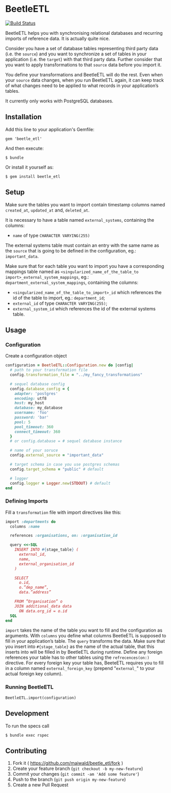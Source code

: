 # BeetleETL
[![Build Status](https://travis-ci.org/maiwald/beetle_etl.svg?branch=master)](https://travis-ci.org/maiwald/beetle_etl)

BeetleETL helps you with synchronising relational databases and recurring imports of reference data. It is actually quite nice.

Consider you have a set of database tables representing third party data (i.e. the ```source```) and you want to synchronize a set of tables in your application (i.e. the ```target```) with that third party data. Further consider that you want to apply transformations to that ```source``` data before you import it.

You define your transformations and BeetleETL will do the rest. Even when your ```source``` data changes, when you run BeetleETL again, it can keep track of what changes need to be applied to what records in your application’s tables.

It currently only works with PostgreSQL databases.

## Installation

Add this line to your application's Gemfile:

    gem 'beetle_etl'

And then execute:

    $ bundle

Or install it yourself as:

    $ gem install beetle_etl

## Setup

Make sure the tables you want to import contain timestamp columns named ```created_at```, ```updated_at``` and, ```deleted_at```.

It is necessary to have a table named ```external_systems```, containing the columns:

- ```name``` of type ```CHARACTER VARYING(255)```

The external systems table must contain an entry with the same name as the ```source``` that is going to be defined in the configuration, eg.: ```important_data```.

Make sure that for each table you want to import you have a corresponding mappings table named as ```<singularized_name_of_the_table_to import>_external_system_mappings```, eg.: ```department_external_system_mappings```, containing the columns:

- ```<singularized_name_of_the_table_to_import>_id``` which references the id of the table to import, eg.: ```department_id```;
- ```external_id``` of type ```CHARACTER VARYING(255)```;
- ```external_system_id``` which references the id of the external systems table.

## Usage

### Configuration

Create a configuration object

```ruby
configuration = BeetleETL::Configuration.new do |config|
  # path to your transformation file
  config.transformation_file = "../my_fancy_transformations"

  # sequel database config
  config.database_config = {
    adapter: 'postgres'
    encoding: utf8
    host: my_host
    database: my_database
    username: 'foo'
    password: 'bar'
    pool: 5
    pool_timeout: 360
    connect_timeout: 360
  }
  # or config.database = # sequel database instance

  # name of your soruce
  config.external_source = "important_data"

  # target schema in case you use postgres schemas
  config.target_schema = "public" # default

  # logger
  config.logger = Logger.new(STDOUT) # default
end
```

### Defining Imports

Fill a ```transformation``` file with import directives like this:

```ruby
import :departments do
  columns :name

  references :organisations, on: :organisation_id

  query <<-SQL
    INSERT INTO #{stage_table} (
      external_id,
      name,
      external_organisation_id
    )

    SELECT
      o.id,
      o.”dep_name”,
      data.”address”

    FROM ”Organisation” o
    JOIN additional_data data
      ON data.org_id = o.id
  SQL
end
```

```import``` takes the name of the table you want to fill and the configuration as arguments.
With ```columns``` you define what columns BeetleETL is supposed to fill in your application’s table.
The ```query``` transforms the data. Make sure that you insert into ```#{stage_table}``` as the name of the actual table, that this inserts into will be filled in by BeetleETL during runtime.
Define any foreign references your table has to other tables using the ```refrecences(on:)``` directive. For every foreign key your table has, BeeteETL requires you to fill in a column named ```external_foreign_key``` (prepend "```external_```" to your actual foreign key column).


### Running BeetleETL

    BeetleETL.import(configuration)

## Development

To run the specs call

    $ bundle exec rspec

## Contributing

1. Fork it ( https://github.com/maiwald/beetle_etl/fork )
2. Create your feature branch (`git checkout -b my-new-feature`)
3. Commit your changes (`git commit -am 'Add some feature'`)
4. Push to the branch (`git push origin my-new-feature`)
5. Create a new Pull Request
